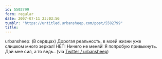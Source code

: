 ```yaml
---
id: 5502799
form: regular
date: 2007-07-11 23:03:56
tumblr: "https://untitled.urbansheep.com/post/5502799"
title:
---
```


<p>urbansheep: (В сердцах) Дорогая реальность, в моей жизни уже слишком много зеркал! НЕТ! Ничего не меняй! Я попробую привыкнуть. Дай мне сил, а то ведь.. (via <a href="http://twitter.com/urbansheep/statuses/145291162">Twitter / urbansheep</a>)</p>

